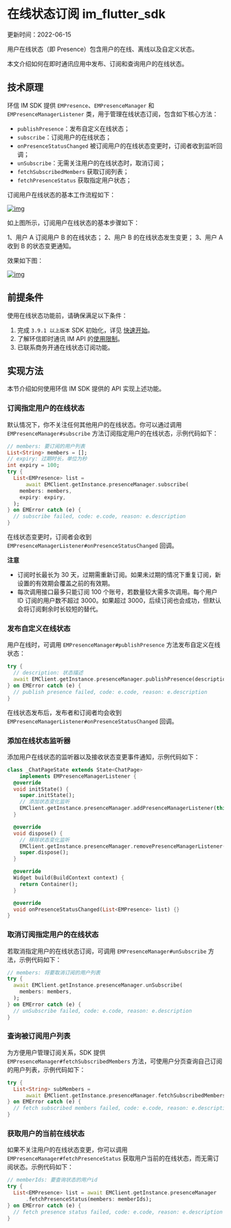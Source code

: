 # 在线状态订阅 im_flutter_sdk

更新时间：2022-06-15

用户在线状态（即 Presence）包含用户的在线、离线以及自定义状态。

本文介绍如何在即时通讯应用中发布、订阅和查询用户的在线状态。

## 技术原理

环信 IM SDK 提供 `EMPresence`、`EMPresenceManager` 和 `EMPresenceManagerListener` 类，用于管理在线状态订阅，包含如下核心方法：

- `publishPresence`：发布自定义在线状态；
- `subscribe`：订阅用户的在线状态；
- `onPresenceStatusChanged` 被订阅用户的在线状态变更时，订阅者收到监听回调；
- `unSubscribe`：无需关注用户的在线状态时，取消订阅；
- `fetchSubscribedMembers` 获取订阅列表；
- `fetchPresenceStatus` 获取指定用户状态；

订阅用户在线状态的基本工作流程如下：

[![img](https://docs-im.easemob.com/_media/ccim/flutter/2.9.2_presence_ios.png?w=600&tok=ad8168)](https://docs-im.easemob.com/_detail/ccim/flutter/2.9.2_presence_ios.png?id=ccim%3Aandroid%3Apresence)

如上图所示，订阅用户在线状态的基本步骤如下：

1、用户 A 订阅用户 B 的在线状态；
2、用户 B 的在线状态发生变更；
3、用户 A 收到 B 的状态变更通知。

效果如下图：

[![img](https://docs-im.easemob.com/_media/ccim/ios/status.png)](https://docs-im.easemob.com/_detail/ccim/ios/status.png?id=ccim%3Aandroid%3Apresence)

## 前提条件

使用在线状态功能前，请确保满足以下条件：

1. 完成 `3.9.1 以上版本` SDK 初始化，详见 [快速开始](https://docs-im.easemob.com/ccim/flutter/quickstart)。
2. 了解环信即时通讯 IM API 的[使用限制](https://docs-im.easemob.com/ccim/limitation)。
3. 已联系商务开通在线状态订阅功能。

## 实现方法

本节介绍如何使用环信 IM SDK 提供的 API 实现上述功能。

### 订阅指定用户的在线状态

默认情况下，你不关注任何其他用户的在线状态。你可以通过调用 `EMPresenceManager#subscribe` 方法订阅指定用户的在线状态，示例代码如下：

```dart
// members: 要订阅的用户列表
List<String> members = [];
// expiry: 过期时长，单位为秒
int expiry = 100;
try {
  List<EMPresence> list =
      await EMClient.getInstance.presenceManager.subscribe(
    members: members,
    expiry: expiry,
  );
} on EMError catch (e) {
  // subscribe failed, code: e.code, reason: e.description
}
```

在线状态变更时，订阅者会收到 `EMPresenceManagerListener#onPresenceStatusChanged` 回调。

**注意**

- 订阅时长最长为 30 天，过期需重新订阅。如果未过期的情况下重复订阅，新设置的有效期会覆盖之前的有效期。
- 每次调用接口最多只能订阅 100 个账号，若数量较大需多次调用。每个用户 ID 订阅的用户数不超过 3000。如果超过 3000，后续订阅也会成功，但默认会将订阅剩余时长较短的替代。

### 发布自定义在线状态

用户在线时，可调用 `EMPresenceManager#publishPresence` 方法发布自定义在线状态：

```dart
try {
  // description: 状态描述
  await EMClient.getInstance.presenceManager.publishPresence(description);
} on EMError catch (e) {
  // publish presence failed, code: e.code, reason: e.description
}
```

在线状态发布后，发布者和订阅者均会收到 `EMPresenceManagerListener#onPresenceStatusChanged` 回调。

### 添加在线状态监听器

添加用户在线状态的监听器以及接收状态变更事件通知，示例代码如下：

```dart
class _ChatPageState extends State<ChatPage>
    implements EMPresenceManagerListener {
  @override
  void initState() {
    super.initState();
    // 添加状态变化监听
    EMClient.getInstance.presenceManager.addPresenceManagerListener(this);
  }

  @override
  void dispose() {
    // 移除状态变化监听
    EMClient.getInstance.presenceManager.removePresenceManagerListener(this);
    super.dispose();
  }

  @override
  Widget build(BuildContext context) {
    return Container();
  }

  @override
  void onPresenceStatusChanged(List<EMPresence> list) {}
}
```

### 取消订阅指定用户的在线状态

若取消指定用户的在线状态订阅，可调用 `EMPresenceManager#unSubscribe` 方法，示例代码如下：

```dart
// members: 将要取消订阅的用户列表
try {
  await EMClient.getInstance.presenceManager.unSubscribe(
    members: members,
  );
} on EMError catch (e) {
  // unSubscribe failed, code: e.code, reason: e.description
}
```

### 查询被订阅用户列表

为方便用户管理订阅关系，SDK 提供 `EMPresenceManager#fetchSubscribedMembers` 方法，可使用户分页查询自己订阅的用户列表，示例代码如下：

```dart
try {
  List<String> subMembers =
      await EMClient.getInstance.presenceManager.fetchSubscribedMembers();
} on EMError catch (e) {
  // fetch subscribed members failed, code: e.code, reason: e.description
}
```

### 获取用户的当前在线状态

如果不关注用户的在线状态变更，你可以调用 `EMPresenceManager#fetchPresenceStatus` 获取用户当前的在线状态，而无需订阅状态。示例代码如下：

```dart
// memberIds: 要查询状态的用户id
try {
  List<EMPresence> list = await EMClient.getInstance.presenceManager
      .fetchPresenceStatus(members: memberIds);
} on EMError catch (e) {
  // fetch presence status failed, code: e.code, reason: e.description
}
```
